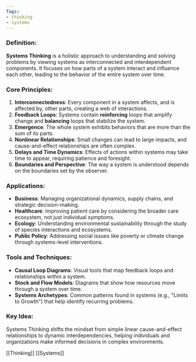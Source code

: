 ```yaml
---
Tags:
- thinking
- systems
---
```


### **Definition**:

**Systems Thinking** is a holistic approach to understanding and solving problems by viewing systems as interconnected and interdependent components. It focuses on how parts of a system interact and influence each other, leading to the behavior of the entire system over time.

### **Core Principles**:

1. **Interconnectedness**: Every component in a system affects, and is affected by, other parts, creating a web of interactions.
2. **Feedback Loops**: Systems contain **reinforcing** loops that amplify change and **balancing** loops that stabilize the system.
3. **Emergence**: The whole system exhibits behaviors that are more than the sum of its parts.
4. **Nonlinear Relationships**: Small changes can lead to large impacts, and cause-and-effect relationships are often complex.
5. **Delays and Time Dynamics**: Effects of actions within systems may take time to appear, requiring patience and foresight.
6. **Boundaries and Perspective**: The way a system is understood depends on the boundaries set by the observer.

### **Applications**:

- **Business**: Managing organizational dynamics, supply chains, and strategic decision-making.
- **Healthcare**: Improving patient care by considering the broader care ecosystem, not just individual symptoms.
- **Ecology**: Understanding environmental sustainability through the study of species interactions and ecosystems.
- **Public Policy**: Addressing social issues like poverty or climate change through systems-level interventions.

### **Tools and Techniques**:

- **Causal Loop Diagrams**: Visual tools that map feedback loops and relationships within a system.
- **Stock and Flow Models**: Diagrams that show how resources move through a system over time.
- **Systems Archetypes**: Common patterns found in systems (e.g., "Limits to Growth") that help identify recurring problems.

### **Key Idea**:

Systems Thinking shifts the mindset from simple linear cause-and-effect relationships to dynamic interdependencies, helping individuals and organizations make informed decisions in complex environments.

[[Thinking]]  [[Systems]]